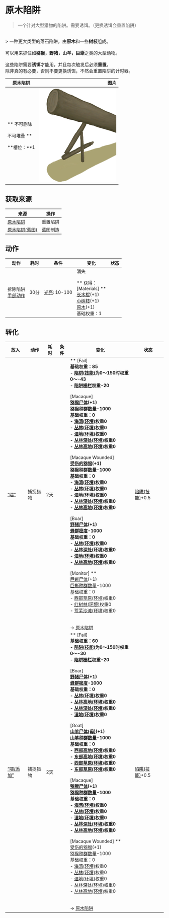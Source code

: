 # 原木陷阱  
> 一个针对大型猎物的陷阱。需要诱饵。（更换诱饵会重置陷阱）  
<br>  
> 一种更大类型的落石陷阱，由<b>原木</b>和一些<b>树枝</b>组成。<br><br>可以用来抓住如<b>猕猴，野猪，山羊，巨蜥</b>之类的大型动物。<br><br>这些陷阱需要<b>诱饵</b>才能用，并且每次触发后必须<b>重置</b>。<br>除非真的有必要，否则不要更换诱饵，不然会重置陷阱的计时器。  
  
  原木陷阱  |   图片   
 ----  |  ----:   
 ** 不可删除 **<br><br>** 不可堆叠 **<br><br>**槽位：**1  |  <img decoding="async" src="Sprite/LogTrap.png" href="a.md" style="max-width:300px;max-height:300px;">   
  
## 获取来源  
来源  |  操作  
----  |  ----  
[原木陷阱](LogTrapTriggered.md)  |  重置陷阱  
[原木陷阱(蓝图)](Bp_LogTrap.md)  |  蓝图制造  
## 动作  
动作  |  耗时  |  条件  |  变化  |  状态  
----  |  ----  |  ----  |  ----  |  ----  
拆除陷阱<br>[手部动作](HandAction.md)  |  30分  |  [光亮](Light.md): 10-100  |  消失<br><br>** 获得： **<br>** [Materials] **<br>  [长木棍](StickLong.md)(+1)<br>  [小树枝](Sticks.md)(+1)<br>  [原木](Log.md)(+1)<br>基础权重：1<br>  |    
## 转化  
放入  |  动作  |  耗时  |  条件  |  变化  |  状态  
----  |  ----  |  ----  |  ----  |  ----  |  ----  
[“喂”](tag_Meat.md)  |  捕捉猎物  |  2天  |    |  ** [Fail] **<br>基础权重：85<br>- [陷阱(技能)](Skill_Trapping.md)为0～150时权重0～-43<br>- [陷阱栅栏](Imp_TrappingFences.md)权重-20<br><br>** [Macaque] **<br>  [猕猴尸体](MacaqueCarcass.md)(+1)<br>[猕猴种群数量](Pop_Macaque.md)-1000<br>基础权重：0<br>- [海湾(环境)](Env_Bay.md)权重0<br>- [丛林(环境)](Env_Jungle.md)权重0<br>- [湿地(环境)](Env_Wetlands.md)权重0<br>- [丛林深处(环境)](Env_DeepJungle.md)权重0<br>- [丛林高地(环境)](Env_JungleHighlands.md)权重0<br><br>** [Macaque Wounded] **<br>  [受伤的猕猴](MacaqueWounded.md)(+1)<br>[猕猴种群数量](Pop_Macaque.md)-1000<br>基础权重：0<br>- [海湾(环境)](Env_Bay.md)权重0<br>- [丛林(环境)](Env_Jungle.md)权重0<br>- [湿地(环境)](Env_Wetlands.md)权重0<br>- [丛林深处(环境)](Env_DeepJungle.md)权重0<br>- [丛林高地(环境)](Env_JungleHighlands.md)权重0<br><br>** [Boar] **<br>  [野猪尸体](BoarCarcass.md)(+1)<br>[蜂群密度](Pop_Boar.md)-1000<br>基础权重：0<br>- [丛林(环境)](Env_Jungle.md)权重0<br>- [丛林深处(环境)](Env_DeepJungle.md)权重0<br>- [湿地(环境)](Env_Wetlands.md)权重0<br>- [丛林高地(环境)](Env_JungleHighlands.md)权重0<br><br>** [Monitor] **<br>  [巨蜥尸体](MonitorCarcass.md)(+1)<br>[巨蜥种群数量](Pop_Monitor.md)-1000<br>基础权重：0<br>- [西部草原(环境)](Env_GrasslandsW.md)权重0<br>- [红树林(环境)](Env_Mangroves.md)权重0<br>- [荒芜沙滩(环境)](Env_DesolateBeach.md)权重0<br><br><br>→ [原木陷阱](LogTrapTriggered.md)  |  [陷阱(技能)](Skill_Trapping.md)+0.5  
[“喂/添加”](tag_Feed.md)  |  捕捉猎物  |  2天  |    |  ** [Fail] **<br>基础权重：60<br>- [陷阱(技能)](Skill_Trapping.md)为0～150时权重0～-30<br>- [陷阱栅栏](Imp_TrappingFences.md)权重-20<br><br>** [Boar] **<br>  [野猪尸体](BoarCarcass.md)(+1)<br>[蜂群密度](Pop_Boar.md)-1000<br>基础权重：0<br>- [丛林(环境)](Env_Jungle.md)权重0<br>- [丛林高地(环境)](Env_JungleHighlands.md)权重0<br>- [丛林深处(环境)](Env_DeepJungle.md)权重0<br>- [湿地(环境)](Env_Wetlands.md)权重0<br><br>** [Goat] **<br>  [山羊尸体(母)](GoatCarcassFemale.md)(+1)<br>[山羊种群数量](Pop_Goat.md)-1000<br>基础权重：0<br>- [西部高地(环境)](Env_HighlandsWestern.md)权重0<br>- [东部高地(环境)](Env_HighlandsEastern.md)权重0<br>- [西部草原(环境)](Env_GrasslandsW.md)权重0<br>- [东部草原(环境)](Env_GrasslandsE.md)权重0<br><br>** [Macaque] **<br>  [猕猴尸体](MacaqueCarcass.md)(+1)<br>[猕猴种群数量](Pop_Macaque.md)-1000<br>基础权重：0<br>- [海湾(环境)](Env_Bay.md)权重0<br>- [丛林(环境)](Env_Jungle.md)权重0<br>- [湿地(环境)](Env_Wetlands.md)权重0<br>- [丛林深处(环境)](Env_DeepJungle.md)权重0<br>- [丛林高地(环境)](Env_JungleHighlands.md)权重0<br><br>** [Macaque Wounded] **<br>  [受伤的猕猴](MacaqueWounded.md)(+1)<br>[猕猴种群数量](Pop_Macaque.md)-1000<br>基础权重：0<br>- [海湾(环境)](Env_Bay.md)权重0<br>- [丛林(环境)](Env_Jungle.md)权重0<br>- [湿地(环境)](Env_Wetlands.md)权重0<br>- [丛林深处(环境)](Env_DeepJungle.md)权重0<br>- [丛林高地(环境)](Env_JungleHighlands.md)权重0<br><br><br>→ [原木陷阱](LogTrapTriggered.md)  |  [陷阱(技能)](Skill_Trapping.md)+0.5  
